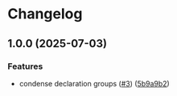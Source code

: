 # Changelog

## 1.0.0 (2025-07-03)


### Features

* condense declaration groups ([#3](https://github.com/abemedia/gocondense/issues/3)) ([5b9a9b2](https://github.com/abemedia/gocondense/commit/5b9a9b2be24bfc9a6e80fbd081b37f82bb28450f))
